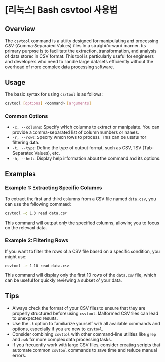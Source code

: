 # [리눅스] Bash csvtool 사용법

## Overview
The `csvtool` command is a utility designed for manipulating and processing CSV (Comma-Separated Values) files in a straightforward manner. Its primary purpose is to facilitate the extraction, transformation, and analysis of data stored in CSV format. This tool is particularly useful for engineers and developers who need to handle large datasets efficiently without the overhead of more complex data processing software.

## Usage
The basic syntax for using `csvtool` is as follows:

```bash
csvtool [options] <command> [arguments]
```

### Common Options
- `-c, --columns`: Specify which columns to extract or manipulate. You can provide a comma-separated list of column numbers or names.
- `-r, --rows`: Specify which rows to process. This can be useful for filtering data.
- `-t, --type`: Define the type of output format, such as CSV, TSV (Tab-Separated Values), etc.
- `-h, --help`: Display help information about the command and its options.

## Examples

### Example 1: Extracting Specific Columns
To extract the first and third columns from a CSV file named `data.csv`, you can use the following command:

```bash
csvtool -c 1,3 read data.csv
```

This command will output only the specified columns, allowing you to focus on the relevant data.

### Example 2: Filtering Rows
If you want to filter the rows of a CSV file based on a specific condition, you might use:

```bash
csvtool -r 1-10 read data.csv
```

This command will display only the first 10 rows of the `data.csv` file, which can be useful for quickly reviewing a subset of your data.

## Tips
- Always check the format of your CSV files to ensure that they are properly structured before using `csvtool`. Malformed CSV files can lead to unexpected results.
- Use the `-h` option to familiarize yourself with all available commands and options, especially if you are new to `csvtool`.
- Consider combining `csvtool` with other command-line utilities like `grep` and `awk` for more complex data processing tasks.
- If you frequently work with large CSV files, consider creating scripts that automate common `csvtool` commands to save time and reduce manual errors.